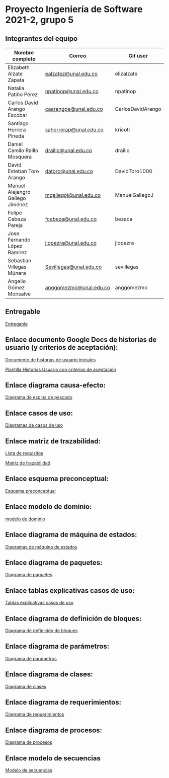 # Proyecto Ingeniería de Software 2021-2, grupo 5

## Integrantes del equipo
|Nombre completo                       |Correo                  |Git user            |
|--------------------------------------|------------------------|--------------------|
|Elízabeth Alzate Zapata               |ealzatez@unal.edu.co    | elizalzate         |
|Natalia Patiño Pérez                  |npatinop@unal.edu.co    | npatinop           |
|Carlos David Arango Escobar           |caarangoe@unal.edu.co   | CarlosDavidArango  |
|Santiago Herrera Pineda               |saherrerap@unal.edu.co  | kricotl            |
|Daniel Camilo Raillo Mosquera         |draillo@unal.edu.co     | draillo            |
|David Esteban Toro Arango             |datoro@unal.edu.co      | DavidToro1000      |
|Manuel Alejangro Gallego Jiménez	     |mgallegoj@unal.edu.co	  |ManuelGallegoJ      |
|Felipe Cabeza Pareja                  |fcabeza@unal.edu.co     | bezaca             |
|Jose Fernando López Ramírez           |jlopezra@unal.edu.co    | jlopezra           |
|Sebastian Villegas Múnera             |Sevillegas@unal.edu.co  | sevillegas         |
|Angello Gómez Monsalve                |anggomezmo@unal.edu.co  | anggomezmo         |

## Entregable 
[Entregable](https://docs.google.com/document/d/1nBn5S_dWjgl3BBkHOE8GfwUGghgkQbSRYLlhxAURsp4/edit?usp=sharing)

## Enlace documento Google Docs de historias de usuario (y criterios de aceptación):
[Documento de historias de usuario iniciales](https://docs.google.com/document/d/1Xv3KOE6H6ysUkcEfOw8NU9aVA63GKtjB8COByDcYwHo/edit)

[Plantilla Historias Usuario con criterios de aceptación](https://docs.google.com/spreadsheets/d/1VZU0foKLRBAOeqZZnKmpKk1LaDVELpim/edit?usp=sharing&ouid=105850236916942973495&rtpof=true&sd=true)

## Enlace diagrama causa-efecto:
[Diagrama de espina de pescado](https://stormboard.com/storm/1637250/Diagrama_causa-efecto_GRUPO_5)

## Enlace casos de uso:
[Diagramas de casos de uso](https://drive.google.com/file/d/1ks9xTgESvnGoBP10wptWWMT5MR6jeUrL/view?usp=sharing) 

## Enlace matriz de trazabilidad:
[Lista de requisitos](https://docs.google.com/document/d/1oJ5bA5p4VRrVS9Ov7j24keMZDx13ft1vkwnfqscP090/edit?usp=sharing) 

[Matriz de trazabilidad](https://docs.google.com/spreadsheets/d/140BPdVamU7URXhos4Jgju6JkddVLTARV/edit?usp=sharing&ouid=115052961224190842447&rtpof=true&sd=true)

## Enlace esquema preconceptual:
[Esquema preconceptual](https://drive.google.com/file/d/1-Yja2HC14m86le3SuQDPZn2MvmFK7vx_/view?usp=sharing)

## Enlace modelo de dominio:
[modelo de dominio](https://drive.google.com/file/d/1j9ZtVjf2kRKdjb91XamjO7oaag8Js0rA/view?usp=sharing)

## Enlace diagrama de máquina de estados:
[Diagramas de máquina de estados](https://drive.google.com/file/d/1lC-r9JoIRPUXDrWnwxH4Tb_mxzvkhCsD/view?usp=sharing)

## Enlace diagrama de paquetes:
[Diagrama de paquetes](https://drive.google.com/file/d/1GLt_JzE3QXQ566oyy0srT8lHbE7I3_Sd/view?usp=sharing)

## Enlace tablas explicativas casos de uso:
[Tablas explicativas casos de uso](https://docs.google.com/document/d/1oVMOdggJ_iHlWaJ-uMajizcK6A7R6vAQ3odaS4HOcZA/edit?usp=sharing)

## Enlace diagrama de definición de bloques:
[Diagrama de definición de bloques](https://drive.google.com/file/d/1qWQ_kxOhYdfBQCultPjVnpZy_9PMqSmB/view?usp=sharing)

## Enlace diagrama de parámetros: 
[Diagrama de parámetros](https://app.diagrams.net/#G1YjNdTVfuu9P18Uj8t2COY5lOT-QnF3_e)

## Enlace diagrama de clases: 
[Diagrama de clases](https://drive.google.com/file/d/1yvyw5XWlZjHEXbIxxIyU2EZLATbs25As/view?usp=sharing)

## Enlace diagrama de requerimientos: 
[Diagrama de requerimientos](https://app.diagrams.net/#G1ydx1ylPt6MgS_1nHBwh2DTCho6qLa7uw)

## Enlace diagrama de procesos:
[Diagrama de procesos](https://app.diagrams.net/#G1JkTGc84g0DWthqddxyaEjniF6JH-CDpW)

## Enlace modelo de secuencias
[Modelo de secuencias](https://app.diagrams.net/#G1XgWOl_ENhJEBN5kC74baMzpKIC7qIsOZ)
